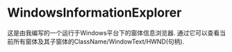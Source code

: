# WindowsInformationExplorer
这是由我编写的一个运行于Windows平台下的窗体信息浏览器. 通过它可以查看当前所有窗体及其子窗体的ClassName/WindowText/HWND(句柄).
